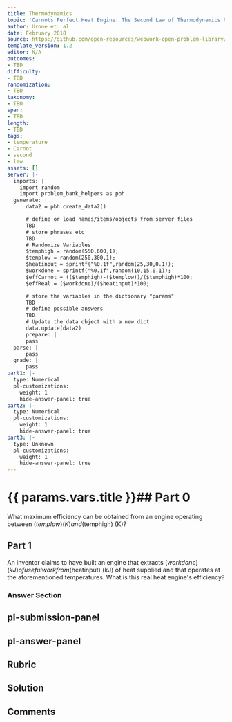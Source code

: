 ```yaml
---
title: Thermodynamics
topic: 'Carnots Perfect Heat Engine: The Second Law of Thermodynamics Restated'
author: Urone et. al
date: February 2018
source: https://github.com/open-resources/webwork-open-problem-library/tree/master/Contrib/BrockPhysics/College_Physics_Urone/15.Thermodynamics/Carnots_Perfect_Heat_Engine_The_Second_Law_of_Thermodynamics_Restated/NU_U17-15-04-007.pg
template_version: 1.2
editor: N/A
outcomes:
- TBD
difficulty:
- TBD
randomization:
- TBD
taxonomy:
- TBD
span:
- TBD
length:
- TBD
tags:
- temperature
- Carnot
- second
- law
assets: []
server: |-
  imports: |
    import random
    import problem_bank_helpers as pbh
  generate: |
      data2 = pbh.create_data2()

      # define or load names/items/objects from server files
      TBD
      # store phrases etc
      TBD
      # Randomize Variables
      $temphigh = random(550,600,1);
      $templow = random(250,300,1);
      $heatinput = sprintf("%0.1f",random(25,30,0.1));
      $workdone = sprintf("%0.1f",random(10,15,0.1));
      $effCarnot = (($temphigh)-($templow))/($temphigh)*100;
      $effReal = ($workdone)/($heatinput)*100;

      # store the variables in the dictionary "params"
      TBD
      # define possible answers
      TBD
      # Update the data object with a new dict
      data.update(data2)
      prepare: |
      pass
  parse: |
      pass
  grade: |
      pass
part1: |-
  type: Numerical
  pl-customizations:
    weight: 1
    hide-answer-panel: true
part2: |-
  type: Numerical
  pl-customizations:
    weight: 1
    hide-answer-panel: true
part3: |-
  type: Unknown
  pl-customizations:
    weight: 1
    hide-answer-panel: true
---
```


# {{ params.vars.title }}## Part 0 
What maximum efficiency can be obtained from an engine operating between ($templow) (K) and ($temphigh) (K)? 
## Part 1 
An inventor claims to have built an engine that extracts ($workdone) (kJ) of useful work from ($heatinput) (kJ) of heat supplied and that operates at the aforementioned temperatures. What is this real heat engine's efficiency? 


### Answer Section 


## pl-submission-panel 


## pl-answer-panel 


## Rubric 


## Solution 


## Comments 


